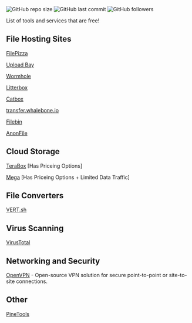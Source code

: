<img alt="GitHub repo size" src="https://img.shields.io/github/repo-size/official3gamer/Free-Tech-Tools-List">
<img alt="GitHub last commit" src="https://img.shields.io/github/last-commit/official3gamer/Free-Tech-Tools-List?display_timestamp=committer">
<img alt="GitHub followers" src="https://img.shields.io/github/followers/official3gamer">



List of tools and services that are free!

## File Hosting Sites
[FilePizza](https://file.pizza/) 

[Upload Bay](https://uploadbay.net/) 

[Wormhole](https://wormhole.app/) 

[Litterbox](https://litterbox.catbox.moe/)

[Catbox](https://catbox.moe/)

[transfer.whalebone.io](https://transfer.whalebone.io/) 

[Filebin](https://filebin.net/) 

[AnonFile](https://www.anonfile.la/)

## Cloud Storage
[TeraBox](https://www.terabox.com/) [Has Priceing Options]

[Mega](https://mega.io/) [Has Priceing Options + Limited Data Traffic]

## File Converters
[VERT.sh](https://vert.sh/)

## Virus Scanning
[VirusTotal](https://www.virustotal.com/)

## Networking and Security
[OpenVPN](https://openvpn.net/) - Open-source VPN solution for secure point-to-point or site-to-site connections.


## Other
[PineTools](https://pinetools.com/)
